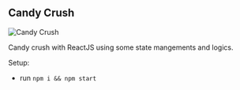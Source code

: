 ## Candy Crush

![Candy Crush](https://i.ibb.co/q0XPZqd/cc.png)

Candy crush with ReactJS using some state mangements and logics.


Setup:
- run ```npm i && npm start```